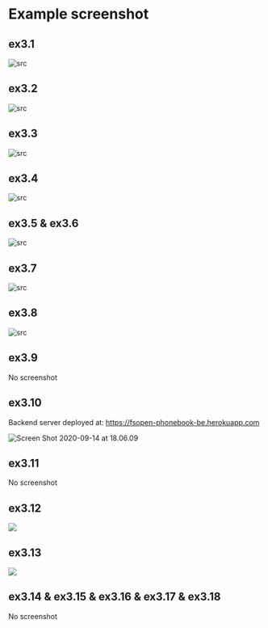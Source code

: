 # Example screenshot

## ex3.1

![src](https://i.imgur.com/jjgnZG5.jpg)

## ex3.2

![src](https://i.imgur.com/7K4RCP8.jpg)

## ex3.3

![src](https://i.imgur.com/mMyK0zH.gif)

## ex3.4

![src](https://i.imgur.com/v1XSmkz.gif)

## ex3.5 & ex3.6

![src](https://i.imgur.com/96mxx8N.gif)

## ex3.7

![src](https://i.imgur.com/eOaVDSV.jpg)

## ex3.8

![src](https://i.imgur.com/r1FTjas.jpg)

## ex3.9

No screenshot

## ex3.10

Backend server deployed at: https://fsopen-phonebook-be.herokuapp.com

![Screen Shot 2020-09-14 at 18.06.09](https://i.imgur.com/AzYO2vk.jpg)

## ex3.11

No screenshot

## ex3.12

![](https://i.imgur.com/sWqcGJe.png)

## ex3.13

![](https://i.imgur.com/zjAxuCk.jpg)

## ex3.14 & ex3.15 & ex3.16 & ex3.17 & ex3.18

No screenshot

